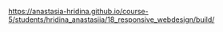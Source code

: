 https://anastasia-hridina.github.io/course-5/students/hridina_anastasiia/18_responsive_webdesign/build/
